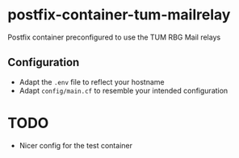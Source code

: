 # postfix-container-tum-mailrelay
Postfix container preconfigured to use the TUM RBG Mail relays 


## Configuration 

- Adapt the `.env` file to reflect your hostname
- Adapt `config/main.cf` to resemble your intended configuration 




# TODO
- Nicer config for the test container
